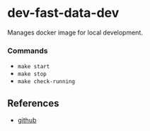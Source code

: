 # dev-fast-data-dev
Manages docker image for local development.

### Commands
- `make start`
- `make stop`
- `make check-running`

## References
- [github](https://github.com/Landoop/fast-data-dev)